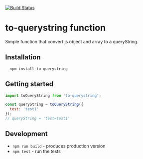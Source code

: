 [![Build Status](https://travis-ci.org/ydeshayes/to-querystring.svg)](https://travis-ci.org/ydeshayes/to-querystring)

# to-querystring function

Simple function that convert js object and array to a queryString.

## Installation

```
  npm install to-querystring
```

## Getting started

```javascript
import toQueryString from 'to-querystring';

const queryString = toQueryString({
  test: 'test1'
});
// queryString = 'test=test1'
```
## Development

* `npm run build` - produces production version
* `npm test` - run the tests
